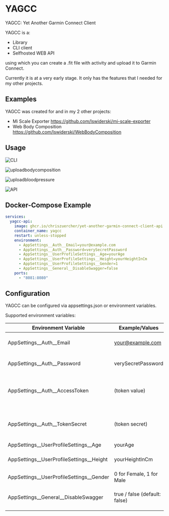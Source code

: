 # YAGCC
YAGCC: Yet Another Garmin Connect Client

YAGCC is a:
- Library
- CLI client
- Selfhosted WEB API
  
using which you can create a .fit file with activity and upload it to Garmin Connect.

Currently it is at a very early stage. It only has the features that I needed for my other projects.

## Examples
YAGCC was created for and in my 2 other projects:
- Mi Scale Exporter https://github.com/lswiderski/mi-scale-exporter
- Web Body Composition https://github.com/lswiderski/WebBodyComposition


## Usage

![CLI](https://github.com/lswiderski/yet-another-garmin-connect-client/blob/main/resources/img/yagcc.png?raw=true)

![uploadbodycomposition](https://github.com/lswiderski/yet-another-garmin-connect-client/blob/main/resources/img/uploadbodycomposition.png?raw=true)

![uploadbloodpressure](https://github.com/lswiderski/yet-another-garmin-connect-client/blob/main/resources/img/uploadbloodpressure.png?raw=true)

![API](https://github.com/lswiderski/yet-another-garmin-connect-client/blob/main/resources/img/api.png?raw=true)

## Docker-Compose Example
```yaml
services:
  yagcc-api:
    image: ghcr.io/chriszuercher/yet-another-garmin-connect-client-api:latest
    container_name: yagcc
    restart: unless-stopped
    environment:
      - AppSettings__Auth__Email=your@example.com
      - AppSettings__Auth__Password=verySecretPassword
      - AppSettings__UserProfileSettings__Age=yourAge
      - AppSettings__UserProfileSettings__Height=yourHeightInCm
      - AppSettings__UserProfileSettings__Gender=1
      - AppSettings__General__DisableSwagger=false
    ports:
      - "8081:8080"
```

## Configuration
YAGCC can be configured via appsettings.json or environment variables.

Supported environment variables:


| Environment Variable                          | Example/Values                        | Description                                 |
|-----------------------------------------------|---------------------------------------|---------------------------------------------|
| AppSettings__Auth__Email                      | your@example.com                      | Garmin account email                        |
| AppSettings__Auth__Password                   | verySecretPassword                    | Garmin account password                     |
| AppSettings__Auth__AccessToken                | (token value)                         | Optional: Garmin OAuth access token         |
| AppSettings__Auth__TokenSecret                | (token secret)                        | Optional: Garmin OAuth token secret         |
| AppSettings__UserProfileSettings__Age         | yourAge                               | User age                                    |
| AppSettings__UserProfileSettings__Height      | yourHeightInCm                        | User height in centimeters                  |
| AppSettings__UserProfileSettings__Gender      | 0 for Female, 1 for Male              | User gender                                 |
| AppSettings__General__DisableSwagger          | true / false (default: false)         | Disable Swagger UI under `/swagger`         |